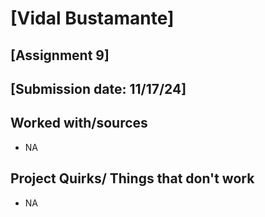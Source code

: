 # [Vidal Bustamante]
## [Assignment 9]
## [Submission date: 11/17/24]
## Worked with/sources 
* NA
## Project Quirks/ Things that don't work
* NA